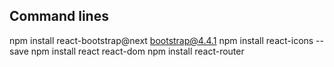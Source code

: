 ## Command lines

npm install react-bootstrap@next bootstrap@4.4.1
npm install react-icons --save
npm install react react-dom
npm install react-router
